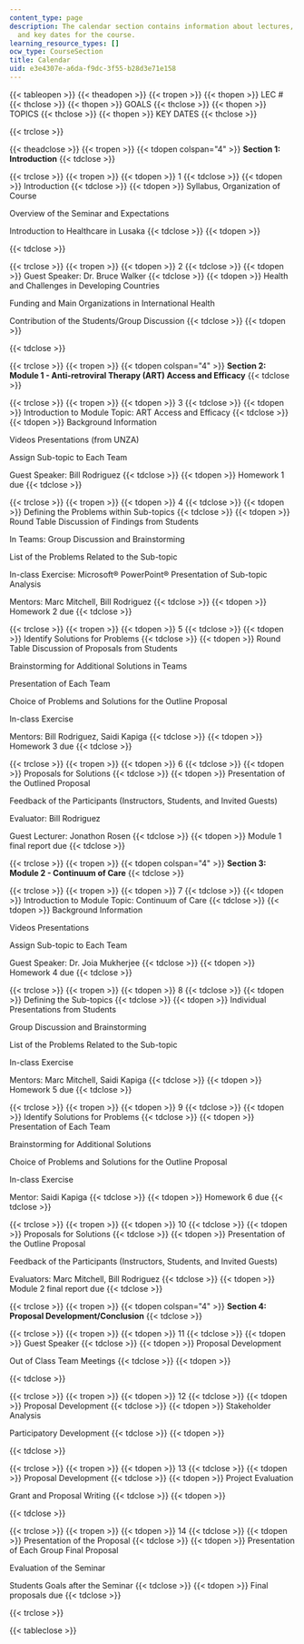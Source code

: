 ```yaml
---
content_type: page
description: The calendar section contains information about lectures, goals, topics,
  and key dates for the course.
learning_resource_types: []
ocw_type: CourseSection
title: Calendar
uid: e3e4307e-a6da-f9dc-3f55-b28d3e71e158
---
```


{{< tableopen >}}
{{< theadopen >}}
{{< tropen >}}
{{< thopen >}}
LEC #
{{< thclose >}}
{{< thopen >}}
GOALS
{{< thclose >}}
{{< thopen >}}
TOPICS
{{< thclose >}}
{{< thopen >}}
KEY DATES
{{< thclose >}}

{{< trclose >}}

{{< theadclose >}}
{{< tropen >}}
{{< tdopen colspan="4" >}}
**Section 1: Introduction**
{{< tdclose >}}

{{< trclose >}}
{{< tropen >}}
{{< tdopen >}}
1
{{< tdclose >}}
{{< tdopen >}}
Introduction
{{< tdclose >}}
{{< tdopen >}}
Syllabus, Organization of Course  
  
Overview of the Seminar and Expectations  
  
Introduction to Healthcare in Lusaka
{{< tdclose >}}
{{< tdopen >}}

{{< tdclose >}}

{{< trclose >}}
{{< tropen >}}
{{< tdopen >}}
2
{{< tdclose >}}
{{< tdopen >}}
Guest Speaker: Dr. Bruce Walker
{{< tdclose >}}
{{< tdopen >}}
Health and Challenges in Developing Countries  
  
Funding and Main Organizations in International Health  
  
Contribution of the Students/Group Discussion
{{< tdclose >}}
{{< tdopen >}}

{{< tdclose >}}

{{< trclose >}}
{{< tropen >}}
{{< tdopen colspan="4" >}}
**Section 2: Module 1 - Anti-retroviral Therapy (ART) Access and Efficacy**
{{< tdclose >}}

{{< trclose >}}
{{< tropen >}}
{{< tdopen >}}
3
{{< tdclose >}}
{{< tdopen >}}
Introduction to Module Topic: ART Access and Efficacy
{{< tdclose >}}
{{< tdopen >}}
Background Information  
  
Videos Presentations (from UNZA)  
  
Assign Sub-topic to Each Team  
  
Guest Speaker: Bill Rodriguez
{{< tdclose >}}
{{< tdopen >}}
Homework 1 due
{{< tdclose >}}

{{< trclose >}}
{{< tropen >}}
{{< tdopen >}}
4
{{< tdclose >}}
{{< tdopen >}}
Defining the Problems within Sub-topics
{{< tdclose >}}
{{< tdopen >}}
Round Table Discussion of Findings from Students  
  
In Teams: Group Discussion and Brainstorming  
  
List of the Problems Related to the Sub-topic  
  
In-class Exercise: Microsoft® PowerPoint® Presentation of Sub-topic Analysis  
  
Mentors: Marc Mitchell, Bill Rodriguez
{{< tdclose >}}
{{< tdopen >}}
Homework 2 due
{{< tdclose >}}

{{< trclose >}}
{{< tropen >}}
{{< tdopen >}}
5
{{< tdclose >}}
{{< tdopen >}}
Identify Solutions for Problems
{{< tdclose >}}
{{< tdopen >}}
Round Table Discussion of Proposals from Students  
  
Brainstorming for Additional Solutions in Teams  
  
Presentation of Each Team  
  
Choice of Problems and Solutions for the Outline Proposal  
  
In-class Exercise  
  
Mentors: Bill Rodriguez, Saidi Kapiga
{{< tdclose >}}
{{< tdopen >}}
Homework 3 due
{{< tdclose >}}

{{< trclose >}}
{{< tropen >}}
{{< tdopen >}}
6
{{< tdclose >}}
{{< tdopen >}}
Proposals for Solutions
{{< tdclose >}}
{{< tdopen >}}
Presentation of the Outlined Proposal  
  
Feedback of the Participants (Instructors, Students, and Invited Guests)  
  
Evaluator: Bill Rodriguez  
  
Guest Lecturer: Jonathon Rosen
{{< tdclose >}}
{{< tdopen >}}
Module 1 final report due
{{< tdclose >}}

{{< trclose >}}
{{< tropen >}}
{{< tdopen colspan="4" >}}
**Section 3: Module 2 - Continuum of Care**
{{< tdclose >}}

{{< trclose >}}
{{< tropen >}}
{{< tdopen >}}
7
{{< tdclose >}}
{{< tdopen >}}
Introduction to Module Topic: Continuum of Care
{{< tdclose >}}
{{< tdopen >}}
Background Information  
  
Videos Presentations  
  
Assign Sub-topic to Each Team  
  
Guest Speaker: Dr. Joia Mukherjee
{{< tdclose >}}
{{< tdopen >}}
Homework 4 due
{{< tdclose >}}

{{< trclose >}}
{{< tropen >}}
{{< tdopen >}}
8
{{< tdclose >}}
{{< tdopen >}}
Defining the Sub-topics
{{< tdclose >}}
{{< tdopen >}}
Individual Presentations from Students  
  
Group Discussion and Brainstorming  
  
List of the Problems Related to the Sub-topic  
  
In-class Exercise  
  
Mentors: Marc Mitchell, Saidi Kapiga
{{< tdclose >}}
{{< tdopen >}}
Homework 5 due
{{< tdclose >}}

{{< trclose >}}
{{< tropen >}}
{{< tdopen >}}
9
{{< tdclose >}}
{{< tdopen >}}
Identify Solutions for Problems
{{< tdclose >}}
{{< tdopen >}}
Presentation of Each Team  
  
Brainstorming for Additional Solutions  
  
Choice of Problems and Solutions for the Outline Proposal  
  
In-class Exercise  
  
Mentor: Saidi Kapiga
{{< tdclose >}}
{{< tdopen >}}
Homework 6 due
{{< tdclose >}}

{{< trclose >}}
{{< tropen >}}
{{< tdopen >}}
10
{{< tdclose >}}
{{< tdopen >}}
Proposals for Solutions
{{< tdclose >}}
{{< tdopen >}}
Presentation of the Outline Proposal  
  
Feedback of the Participants (Instructors, Students, and Invited Guests)  
  
Evaluators: Marc Mitchell, Bill Rodriguez
{{< tdclose >}}
{{< tdopen >}}
Module 2 final report due
{{< tdclose >}}

{{< trclose >}}
{{< tropen >}}
{{< tdopen colspan="4" >}}
**Section 4: Proposal Development/Conclusion**
{{< tdclose >}}

{{< trclose >}}
{{< tropen >}}
{{< tdopen >}}
11
{{< tdclose >}}
{{< tdopen >}}
Guest Speaker
{{< tdclose >}}
{{< tdopen >}}
Proposal Development  
  
Out of Class Team Meetings
{{< tdclose >}}
{{< tdopen >}}

{{< tdclose >}}

{{< trclose >}}
{{< tropen >}}
{{< tdopen >}}
12
{{< tdclose >}}
{{< tdopen >}}
Proposal Development
{{< tdclose >}}
{{< tdopen >}}
Stakeholder Analysis  
  
Participatory Development
{{< tdclose >}}
{{< tdopen >}}

{{< tdclose >}}

{{< trclose >}}
{{< tropen >}}
{{< tdopen >}}
13
{{< tdclose >}}
{{< tdopen >}}
Proposal Development
{{< tdclose >}}
{{< tdopen >}}
Project Evaluation  
  
Grant and Proposal Writing
{{< tdclose >}}
{{< tdopen >}}

{{< tdclose >}}

{{< trclose >}}
{{< tropen >}}
{{< tdopen >}}
14
{{< tdclose >}}
{{< tdopen >}}
Presentation of the Proposal
{{< tdclose >}}
{{< tdopen >}}
Presentation of Each Group Final Proposal  
  
Evaluation of the Seminar  
  
Students Goals after the Seminar
{{< tdclose >}}
{{< tdopen >}}
Final proposals due
{{< tdclose >}}

{{< trclose >}}

{{< tableclose >}}